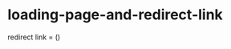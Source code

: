# loading-page-and-redirect-link


redirect link = (<meta http-equiv="refresh" content="5; URL='https://google.com'" />)
